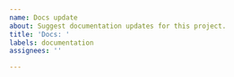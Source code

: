 ```yaml
---
name: Docs update
about: Suggest documentation updates for this project.
title: 'Docs: '
labels: documentation
assignees: ''

---
```



